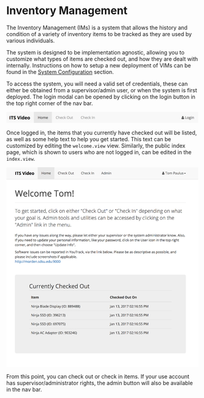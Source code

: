 # Inventory Management

The Inventory Management (IMs) is a system that allows the history and condition of a variety of inventory items to be tracked as they are used by various individuals.

The system is designed to be implementation agnostic, allowing you to customize what types of items are checked out, and how they are dealt with internally. Instructions on how to setup a new deployment of VIMs can be found in the [System Configuration](./config/README.md) section.

To access the system, you will need a valid set of credentials, these can either be obtained from a supervisor/admin user, or when the system is first deployed. The login modal can be opened by clicking on the login button in the top right corner of the nav bar.

![](./assets/Navbar-Home.png)

Once logged in, the items that you currently have checked out will be listed, as well as some help text to help you get started. This text can be customized by editing the `welcome.view` view. Similarly, the public index page, which is shown to users who are not logged in, can be edited in the `index.view`.

![Welcome View](./assets/Welcome.png)

From this point, you can check out or check in items. If your use account has supervisor/administrator rights, the admin button will also be available in the nav bar.
